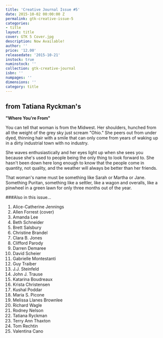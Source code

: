```yaml
---
title: 'Creative Journal Issue #5'
date: 2015-10-02 00:00:00 Z
permalink: gtk-creative-issue-5
categories:
- title
layout: title
cover: GTK 5 Cover.jpg
description: Now Available!
author: ''
price: '12.00'
releasedate: '2015-10-21'
instock: true
numinstock: ''
collection: gtk-creative-journal
isbn: ''
numpages: ''
dimensions: ''
category: title
---
```


## from Tatiana Ryckman's 
**"Where You're From"**

You can tell that woman is from the Midwest. Her shoulders, hunched from all the weight of the grey sky just scream "Ohio." She peers out from under dyed, thinning hair with a smile that can only come from years of waking up in a dirty industrial town with no industry.

She waves enthusiastically and her eyes light up when she sees you because she's used to people being the only thing to look forward to. She hasn't been down here long enough to know that the people come in quantity, not quality, and the weather will always be better than her friends.

That woman's name must be something like Sarah or Martha or Jane. Something Puritan, something like a settler, like a wagon and overalls, like a pinwheel in a green lawn for only three months out of the year.

###Also in this issue...
1. Alice-Catherine Jennings
2. Allen Forrest (cover)
3. Amanda Lee
4. Beth Schneider
5. Brett Salsbury
6. Christine Brandel
7. Clara B. Jones
8. Clifford Parody
9. Darren Demaree
10. David Scheier
11. Gabrielle Montestanti
12. Guy Traiber
13. J.J. Steinfeld
14. John J. Trause
15. Katarina Boudreaux
16. Krista Christensen
17. Kushal Poddar
18. Maria S. Picone
19. Melissa Llanes Brownlee
20. Richard Wagle
21. Rodney Nelson
22. Tatiana Ryckman
23. Terry Ann Thaxton
24. Tom Rechtin
25. Valentina Cano
